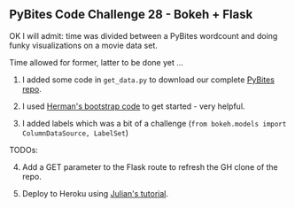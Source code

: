 ## PyBites Code Challenge 28 - Bokeh + Flask

OK I will admit: time was divided between a PyBites wordcount and doing funky visualizations on a movie data set.

Time allowed for former, latter to be done yet ...

1. I added some code in `get_data.py` to download our complete [PyBites repo](https://github.com/pybites/pybites.github.io-src).

2. I used [Herman's bootstrap code](https://github.com/realpython/flask-bokeh-example/blob/master/tutorial.md) to get started - very helpful.

3. I added labels which was a bit of a challenge (`from bokeh.models import ColumnDataSource, LabelSet`)

TODOs:

4. Add a GET parameter to the Flask route to refresh the GH clone of the repo.

5. Deploy to Heroku using [Julian's tutorial](https://pybit.es/deploy-flask-heroku.html).
